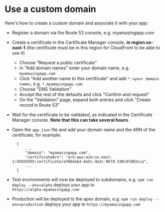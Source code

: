 # Use a custom domain

Here's how to create a custom domain and associate it with your app:

- Register a domain via the Route 53 console, e.g. myamazingapp.com
- Create a certificate in the Certificate Manager console, **in region us-east-1** (the certificate must be in this region for CloudFront to be able to use it)
  - Choose "Request a public certificate" 
  - In "Add domain names" enter your domain name, e.g. `myamazingapp.com`
  - Click "Add another name to this certificate" and add `*.<your domain name>`, e.g. `*.myamazingapp.com`
  - Choose "DNS Validation"
  - Accept the rest of the defaults and click "Confirm and request"
  - On the "Validation" page, expand both entries and click "Create record in Route 53"
- Wait for the certificate to be validated, as indicated in the Certificate Manager console. **Note that this can take several hours**.
- Open the `app.json` file and add your domain name and the ARN of the certificate, for example:

        {
            ...
            "domain": "myamazingapp.com",
            "certificateArn": "arn:aws:acm:us-east-1:XXXXXXXX:certificate/a7664ab3-be5c-4e2c-967d-330cd7d83cca",
            ...
        }

- Test environments will now be deployed to subdomains, e.g. `npm run deploy --env=alpha` deploys your app to `https://alpha.myamazingapp.com`
- Production will be deployed to the apex domain, e.g. `npm run deploy --env=production` deploys your app to `https://myamazingapp.com`